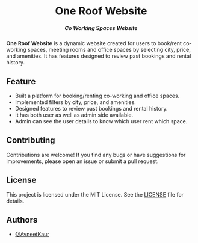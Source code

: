 
<h1 align="center">One Roof Website
</h1>
<h5 align="center">Co Working Spaces Website</h5>

**One Roof Website** is a dynamic website created for users to book/rent co-working spaces, meeting rooms and office spaces by selecting city, price, and amenities. It has features designed to review past bookings and rental history.

## Feature
* Built a platform for booking/renting co-working and office spaces.
* Implemented filters by city, price, and amenities.
* Designed features to review past bookings and rental history.
* It has both user as well as admin side available.
* Admin can see the user details to know which user rent which space.

## Contributing
Contributions are welcome! If you find any bugs or have suggestions for improvements, please open an issue or submit a pull request.

## License 
This project is licensed under the MIT License. See the [LICENSE](LICENSE) file for details.

## Authors
- [@AvneetKaur](https://www.github.com/Avneetkaur12)




